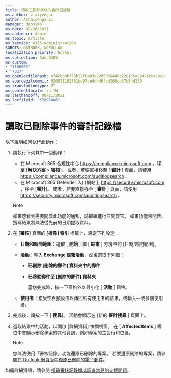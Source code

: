 ```yaml
---
title: 讀取已刪除事件的審計記錄檔
ms.author: v-aiyengar
author: AshaIyengar21
manager: dansimp
ms.date: 02/26/2021
ms.audience: Admin
ms.topic: article
ms.service: o365-administration
ROBOTS: NOINDEX, NOFOLLOW
localization_priority: Normal
ms.collection: Adm_O365
ms.custom:
- "3100005"
- "7327"
ms.openlocfilehash: ef4cbb0b778b22fba83d22d5056449c2281c5a2947ecb41ce8f808a4d1132426
ms.sourcegitcommit: 920051182781bd97ce4d4d6fbd268cb37b84d239
ms.translationtype: MT
ms.contentlocale: zh-TW
ms.lasthandoff: 08/11/2021
ms.locfileid: "57896006"
---
```

# <a name="read-the-audit-logs-for-deleted-events"></a>讀取已刪除事件的審計記錄檔

以下說明如何執行此動作：

1. 請執行下列其中一個動作：
   - 在 Microsoft 365 合規性中心 <https://compliance.microsoft.com> ，移至 [**解決方案** \> **審核**]。 或者，若要直接移至 [ **審計** ] 頁面，請使用 <https://compliance.microsoft.com/auditlogsearch> 。
   - 在 Microsoft 365 Defender 入口網站上 <https://security.microsoft.com> ，移至 [**審計**]。 或者，若要直接移至 [ **審計** ] 頁面，請使用 <https://security.microsoft.com/auditlogsearch> 。

    > [!NOTE]
    > 如果您看到需要開啟此功能的通知，請繼續進行並開啟它。 如果功能未開啟，搜尋結果將無法從先前的日期提取資料。

2. 在 [**審核**] 頁面的 [**搜尋] 索引** 標籤上，設定下列設定：
   - **日期和時間範圍**：選取 [ **開始** ] 和 [ **結束** ] 方塊中的 [日期/時間範圍]。
   - **活動**：輸入 **Exchange 信箱活動**，然後選取下列值：
     - **已刪除 [刪除的郵件] 資料夾中的郵件**
     - **已移動郵件至 [刪除的郵件] 資料夾**

       當您完成時，按一下窗格外以最小化 [ **活動** ] 窗格。

   - **使用者**：接受空白預設值以傳回所有使用者的結果，或輸入一或多個使用者。

3. 完成後，請按一下 [ **搜尋**]。 活動會顯示在 [新的 **審計搜尋** ] 頁面上。

4. 選取結果中的活動，以開啟 [詳細資料] 快顯視窗。 在 [ **AffectedItems** ] 欄位中會顯示刪除專案的其他資訊，例如專案的主旨行和位置。

   > [!NOTE]
   > 您無法使用「審核記錄」功能還原已刪除的專案。 若要還原刪除的專案，請參閱[在 Outlook 網頁版中復原已刪除的電子郵件](https://support.microsoft.com/office/recover-deleted-email-messages-in-outlook-on-the-web-a8ca78ac-4721-4066-95dd-571842e9fb11)。

如需詳細資訊，請參閱 [搜尋審核記錄檔以調查常見的支援問題](https://docs.microsoft.com/microsoft-365/compliance/auditing-troubleshooting-scenarios)。
